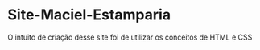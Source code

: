 # Site-Maciel-Estamparia

O intuito de criação desse site foi de utilizar os conceitos de HTML e CSS
